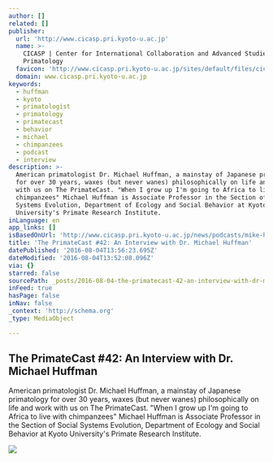 ```yaml
---
author: []
related: []
publisher:
  url: 'http://www.cicasp.pri.kyoto-u.ac.jp'
  name: >-
    CICASP | Center for International Collaboration and Advanced Studies in
    Primatology
  favicon: 'http://www.cicasp.pri.kyoto-u.ac.jp/sites/default/files/cicasp_favicon.ico'
  domain: www.cicasp.pri.kyoto-u.ac.jp
keywords:
  - huffman
  - kyoto
  - primatologist
  - primatology
  - primatecast
  - behavior
  - michael
  - chimpanzees
  - podcast
  - interview
description: >-
  American primatologist Dr. Michael Huffman, a mainstay of Japanese primatology
  for over 30 years, waxes (but never wanes) philosophically on life and work
  with us on The PrimateCast. "When I grow up I'm going to Africa to live with
  chimpanzees" Michael Huffman is Associate Professor in the Section of Social
  Systems Evolution, Department of Ecology and Social Behavior at Kyoto
  University's Primate Research Institute.
inLanguage: en
app_links: []
isBasedOnUrl: 'http://www.cicasp.pri.kyoto-u.ac.jp/news/podcasts/mike-huffman'
title: 'The PrimateCast #42: An Interview with Dr. Michael Huffman'
datePublished: '2016-08-04T13:56:23.695Z'
dateModified: '2016-08-04T13:52:08.096Z'
via: {}
starred: false
sourcePath: _posts/2016-08-04-the-primatecast-42-an-interview-with-dr-michael-huffman.md
inFeed: true
hasPage: false
inNav: false
_context: 'http://schema.org'
_type: MediaObject

---
```

<article style=""><h1>The PrimateCast #42: An Interview with Dr. Michael Huffman</h1><p>American primatologist Dr. Michael Huffman, a mainstay of Japanese primatology for over 30 years, waxes (but never wanes) philosophically on life and work with us on The PrimateCast. "When I grow up I'm going to Africa to live with chimpanzees" Michael Huffman is Associate Professor in the Section of Social Systems Evolution, Department of Ecology and Social Behavior at Kyoto University's Primate Research Institute.</p><img src="http://www.cicasp.pri.kyoto-u.ac.jp/sites/default/files/news/becoming_a_monkey_ss_4_0.jpg" /></article>